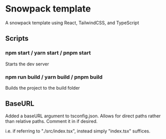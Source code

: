 # Snowpack template

A snowpack template using React, TailwindCSS, and TypeScript

## Scripts

### npm start / yarn start / pnpm start

Starts the dev server

### npm run build / yarn build / pnpm build

Builds the project to the build folder

## BaseURL

Added a baseURL argument to tsconfig.json. Allows for direct paths rather than relative paths. Comment it in if desired.

i.e. if referring to "./src/index.tsx", instead simply "index.tsx" suffices.
